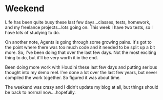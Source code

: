 # Weekend


Life has been quite busy these last few days...classes, tests, homework, and my freelance projects...lots going on. This week I have two tests, so I have lots of studying to do.

On another note, Agents is going through some growing pains. It's got to the point where there was too much code and it needed to be split up a bit more. So, I've been doing that over the last few days. Not the most exciting thing to do, but it'll be very worth it in the end.

Been doing more work with Houdini these last few days and putting serious thought into my demo reel. I've done a lot over the last few years, but never compiled the work together. So figured it was about time.

The weekend was crazy and I didn't update my blog at all, but things should be back to normal now....hopefully.

